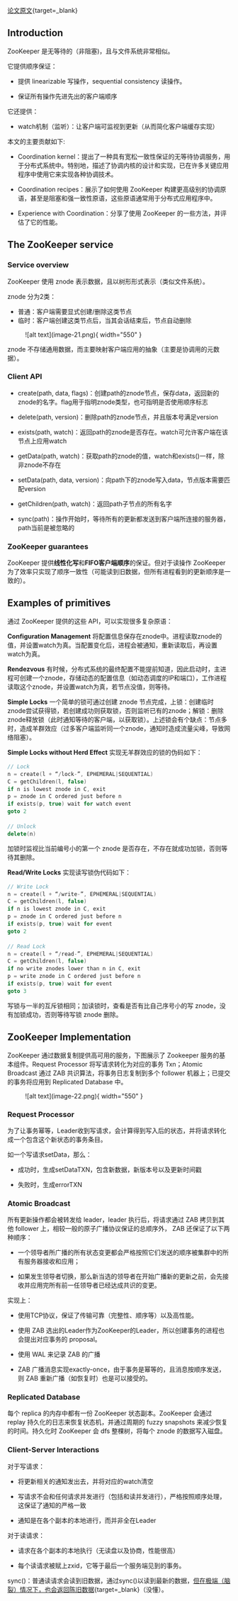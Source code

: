 
[论文原文](https://www.usenix.org/legacy/event/atc10/tech/full_papers/Hunt.pdf){target=_blank}

## Introduction

ZooKeeper 是无等待的（非阻塞)，且与文件系统非常相似。

它提供顺序保证：

- 提供 linearizable 写操作，sequential consistency 读操作。
  
- 保证所有操作先进先出的客户端顺序

它还提供：

- watch机制（监听）：让客户端可监视到更新（从而简化客户端缓存实现）


本文的主要贡献如下:

- Coordination kernel：提出了一种具有宽松一致性保证的无等待协调服务，用于分布式系统中。特别地，描述了协调内核的设计和实现，已在许多关键应用程序中使用它来实现各种协调技术。

- Coordination recipes：展示了如何使用 ZooKeeper 构建更高级别的协调原语，甚至是阻塞和强一致性原语，这些原语通常用于分布式应用程序中。

- Experience with Coordination：分享了使用 ZooKeeper 的一些方法，并评估了它的性能。


## The ZooKeeper service

### Service overview

ZooKeeper 使用 znode 表示数据，且以树形形式表示（类似文件系统）。


znode 分为2类：

- 普通：客户端需要显式创建/删除这类节点
- 临时：客户端创建这类节点后，当其会话结束后，节点自动删除

<figure markdown="span">
![alt text](image-21.png){ width="550" }
</figure>

znode 不存储通用数据，而主要映射客户端应用的抽象（主要是协调用的元数据）。


### Client API

- create(path, data, flags)：创建path的znode节点，保存data，返回新的znode的名字。flag用于指明znode类型，也可指明是否使用顺序标志

- delete(path, version)：删除path的znode节点，并且版本号满足version

- exists(path, watch)：返回path的znode是否存在。watch可允许客户端在该节点上应用watch

- getData(path, watch)：获取path的znode的值，watch和exists()一样，除非znode不存在

- setData(path, data, version)：向path下的znode写入data，节点版本需要匹配version

- getChildren(path, watch)：返回path子节点的所有名字

- sync(path)：操作开始时，等待所有的更新都发送到客户端所连接的服务器，path当前是被忽略的

### ZooKeeper guarantees


ZooKeeper 提供**线性化写**和**FIFO客户端顺序**的保证。但对于读操作 ZooKeeper 为了效率只实现了顺序一致性（可能读到旧数据，但所有进程看到的更新顺序是一致的）。


## Examples of primitives

通过 ZooKeeper 提供的这些 API，可以实现很多复杂原语：

**Configuration Management** 将配置信息保存在znode中。进程读取znode的值，并设置watch为真。当配置变化后，进程会被通知，重新读取后，再设置watch为真。

**Rendezvous** 有时候，分布式系统的最终配置不能提前知道，因此启动时，主进程可创建一个znode，存储动态的配置信息（如动态调度的IP和端口），工作进程读取这个znode，并设置watch为真，若节点没值，则等待。

**Simple Locks** 一个简单的锁可通过创建 znode 节点完成，上锁：创建临时znode尝试获得锁，若创建成功则获取锁，否则监听已有的znode；解锁：删除znode释放锁（此时通知等待的客户端，以获取锁）。上述锁会有个缺点：节点多时，造成羊群效应（过多客户端监听同一个znode，通知时造成流量尖峰，导致网络阻塞）。

**Simple Locks without Herd Effect** 实现无羊群效应的锁的伪码如下：

```cpp
// Lock
n = create(l + “/lock-”, EPHEMERAL|SEQUENTIAL)
C = getChildren(l, false)
if n is lowest znode in C, exit
p = znode in C ordered just before n
if exists(p, true) wait for watch event
goto 2

// Unlock
delete(n)
```

加锁时监视比当前编号小的第一个 znode 是否存在，不存在就成功加锁，否则等待其删除。

**Read/Write Locks** 实现读写锁伪代码如下：

```cpp
// Write Lock
n = create(l + “/write-”, EPHEMERAL|SEQUENTIAL)
C = getChildren(l, false)
if n is lowest znode in C, exit
p = znode in C ordered just before n
if exists(p, true) wait for event
goto 2

// Read Lock
n = create(l + “/read-”, EPHEMERAL|SEQUENTIAL)
C = getChildren(l, false)
if no write znodes lower than n in C, exit
p = write znode in C ordered just before n
if exists(p, true) wait for event
goto 3
```

写锁与一半的互斥锁相同；加读锁时，查看是否有比自己序号小的写 znode，没有加锁成功，否则等待写锁 znode 删除。

## ZooKeeper Implementation

ZooKeeper 通过数据复制提供高可用的服务，下图展示了 Zookeeper 服务的基本组件。Request Processor 将写请求转化为对应的事务 Txn；Atomic Broadcast 通过 ZAB 共识算法，将事务日志复制到多个 follower 机器上；已提交的事务将应用到 Replicated Database 中。

<figure markdown="span">
![alt text](image-22.png){ width="550" }
</figure>

### Request Processor

为了让事务幂等，Leader收到写请求，会计算得到写入后的状态，并将请求转化成一个包含这个新状态的事务条目。

如一个写请求setData，那么：

- 成功时，生成setDataTXN，包含新数据，新版本号以及更新时间戳

- 失败时，生成errorTXN

### Atomic Broadcast

所有更新操作都会被转发给 leader，leader 执行后，将请求通过 ZAB 拷贝到其他 follower 上，相较一般的原子广播协议保证的总顺序外， ZAB 还保证了以下两种顺序：

- 一个领导者所广播的所有状态变更都会严格按照它们发送的顺序被集群中的所有服务器接收和应用；

- 如果发生领导者切换，那么新当选的领导者在开始广播新的更新之前，会先接收并应用完所有前一任领导者已经达成共识的变更。

实现上：

- 使用TCP协议，保证了传输可靠（完整性、顺序等）以及高性能。

- 使用 ZAB 选出的Leader作为ZooKeeper的Leader，所以创建事务的进程也会提出对应事务的 proposal。

- 使用 WAL 来记录 ZAB 的广播

- ZAB 广播消息实现exactly-once，由于事务是幂等的，且消息按顺序发送，则 ZAB 重新广播（如恢复时）也是可以接受的。

### Replicated Database

每个 replica 的内存中都有一份 ZooKeeper 状态副本。ZooKeeper 会通过 replay 持久化的日志来恢复状态机，并通过周期的 fuzzy snapshots 来减少恢复的时间。持久化时 ZooKeeper 会 dfs 整棵树，将每个 znode 的数据写入磁盘。


### Client-Server Interactions

对于写请求：

- 将更新相关的通知发出去，并将对应的watch清空

- 写请求不会和任何请求并发进行（包括和读并发进行），严格按照顺序处理，这保证了通知的严格一致

- 通知是在各个副本的本地进行，而并非全在Leader

对于读请求：

- 请求在各个副本的本地执行（无读盘以及协商，性能很高）

- 每个读请求被赋上zxid，它等于最后一个服务端见到的事务。

sync()：普通读请求会读到旧数据，通过sync()以读到最新的数据，[但在极端（脑裂）情况下，也会返回陈旧数据](https://github.com/jepsen-io/jepsen/issues/399){target=\_blank}（没懂）。
